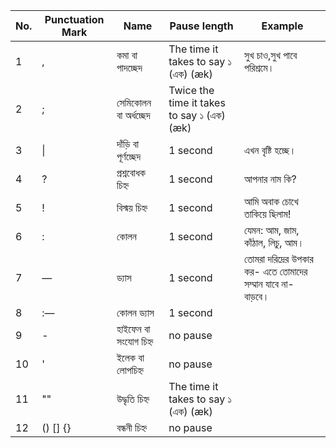 | No. | Punctuation Mark | Name                  | Pause length                               | Example                   |
|-----|------------------|-----------------------|--------------------------------------------|----------------------------|
| 1   | ,                | কমা বা পাদচ্ছেদ           | The time it takes to say ১ (এক) (æk)        | সুখ চাও,সুখ পাবে পরিশ্রমে।           |
| 2   | ;                | সেমিকোলন বা অর্ধচ্ছেদ      |  Twice the time it takes to say ১ (এক) (æk) |                               |
| 3   | \|               | দাঁড়ি বা পূর্ণচ্ছেদ           |  1 second                                   | এখন বৃষ্টি হচ্ছে।                   |
| 4   | ?                | প্রশ্নবোধক চিহ্ন             | 1 second                                    | আপনার নাম কি?                 |
| 5   | !                | বিস্ময় চিহ্ন               | 1 second                                    | আমি অবাক চোখে তাকিয়ে ছিলাম!      |
| 6   | :                | কোলন                  | 1 second                                    | যেমন: আম, জাম, কাঁঠাল, লিচু, আম। |
| 7   | —                | ড্যাস                   | 1 second                                    |  তোমরা দরিদ্রের উপকার কর- এতে তোমাদের সম্মান যাবে না- বাড়বে। |
| 8   | :—               | কোলন ড্যাস              | 1 second                                    |                               |
| 9   | -                | হাইফেন বা সংযোগ চিহ্ন      | no pause                                    |                              |
| 10  | '                | ইলেক বা লোপচিহ্ন          | no pause                                    |                              |
| 11  | ""               | উদ্ধৃতি চিহ্ন               | The time it takes to say ১ (এক) (æk)        |                              |
| 12  | () [] {}         | বন্ধনী চিহ্ন               | no pause                                    |                              |
